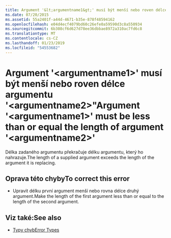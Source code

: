 ```yaml
---
title: Argument '&lt;argumentname1&gt;' musí být menší nebo roven délce argumentu '&lt;argumentname2&gt;"
ms.date: 07/20/2015
ms.assetid: 55a2401f-a44d-4671-b35e-878f48594162
ms.openlocfilehash: e04d4ecf4079bd60c26efe0a59590d3c8a550934
ms.sourcegitcommit: 6b308cf6d627d78ee36dbbae8972a310ac7fd6c8
ms.translationtype: MT
ms.contentlocale: cs-CZ
ms.lasthandoff: 01/23/2019
ms.locfileid: "54553682"
---
```

# <a name="argument-ltargumentname1gt-must-be-less-than-or-equal-the-length-of-argument-ltargumentname2gt"></a><span data-ttu-id="bb8bd-102">Argument '&lt;argumentname1&gt;' musí být menší nebo roven délce argumentu '&lt;argumentname2&gt;"</span><span class="sxs-lookup"><span data-stu-id="bb8bd-102">Argument '&lt;argumentname1&gt;' must be less than or equal the length of argument '&lt;argumentname2&gt;'</span></span>
<span data-ttu-id="bb8bd-103">Délka zadaného argumentu překračuje délku argumentu, který ho nahrazuje.</span><span class="sxs-lookup"><span data-stu-id="bb8bd-103">The length of a supplied argument exceeds the length of the argument it is replacing.</span></span>  
  
## <a name="to-correct-this-error"></a><span data-ttu-id="bb8bd-104">Oprava této chyby</span><span class="sxs-lookup"><span data-stu-id="bb8bd-104">To correct this error</span></span>  
  
-   <span data-ttu-id="bb8bd-105">Upravit délku první argument menší nebo rovna délce druhý argument.</span><span class="sxs-lookup"><span data-stu-id="bb8bd-105">Make the length of the first argument less than or equal to the length of the second argument.</span></span>  
  
## <a name="see-also"></a><span data-ttu-id="bb8bd-106">Viz také:</span><span class="sxs-lookup"><span data-stu-id="bb8bd-106">See also</span></span>
- [<span data-ttu-id="bb8bd-107">Typy chyb</span><span class="sxs-lookup"><span data-stu-id="bb8bd-107">Error Types</span></span>](../../visual-basic/programming-guide/language-features/error-types.md)
